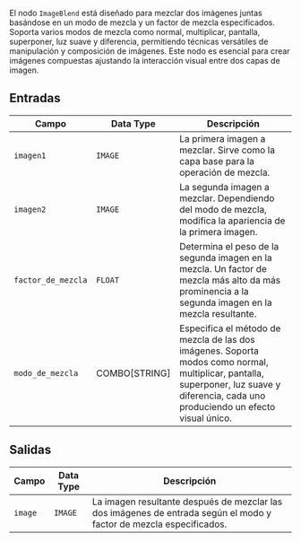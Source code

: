 El nodo `ImageBlend` está diseñado para mezclar dos imágenes juntas basándose en un modo de mezcla y un factor de mezcla especificados. Soporta varios modos de mezcla como normal, multiplicar, pantalla, superponer, luz suave y diferencia, permitiendo técnicas versátiles de manipulación y composición de imágenes. Este nodo es esencial para crear imágenes compuestas ajustando la interacción visual entre dos capas de imagen.

## Entradas

| Campo         | Data Type | Descripción                                                                       |
|---------------|-------------|-----------------------------------------------------------------------------------|
| `imagen1`      | `IMAGE`     | La primera imagen a mezclar. Sirve como la capa base para la operación de mezcla. |
| `imagen2`      | `IMAGE`     | La segunda imagen a mezclar. Dependiendo del modo de mezcla, modifica la apariencia de la primera imagen. |
| `factor_de_mezcla`| `FLOAT`     | Determina el peso de la segunda imagen en la mezcla. Un factor de mezcla más alto da más prominencia a la segunda imagen en la mezcla resultante. |
| `modo_de_mezcla`  | COMBO[STRING] | Especifica el método de mezcla de las dos imágenes. Soporta modos como normal, multiplicar, pantalla, superponer, luz suave y diferencia, cada uno produciendo un efecto visual único. |

## Salidas

| Campo | Data Type | Descripción                                                              |
|-------|-------------|--------------------------------------------------------------------------|
| `image`| `IMAGE`     | La imagen resultante después de mezclar las dos imágenes de entrada según el modo y factor de mezcla especificados. |
